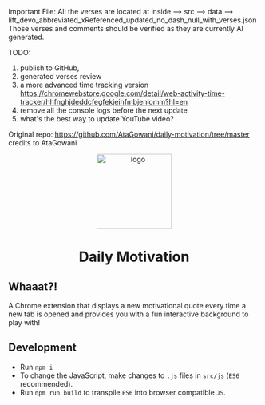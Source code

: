 

Important File:
All the verses are located at inside --> src --> data --> lift_devo_abbreviated_xReferenced_updated_no_dash_null_with_verses.json
Those verses and comments should be verified as they are currently AI generated. 

TODO:
1. publish to GitHub,
2. generated verses review
3. a more advanced time tracking version
https://chromewebstore.google.com/detail/web-activity-time-tracker/hhfnghjdeddcfegfekjeihfmbjenlomm?hl=en
4. remove all the console logs before the next update
5. what's the best way to update YouTube video?


Original repo:
https://github.com/AtaGowani/daily-motivation/tree/master
credits to AtaGowani

<p align="center"><img src="https://raw.githubusercontent.com/AtaGowani/DailyMotivation/master/.github/logo.png" alt="logo" height="150px"></p>
<h1 align="center">Daily Motivation</h1>

## Whaaat?!

A Chrome extension that displays a new motivational quote every time a new tab is opened and provides you with a fun interactive background to play with!

## Development

* Run `npm i`
* To change the JavaScript, make changes to `.js` files in `src/js` (`ES6` recommended). 
* Run `npm run build` to transpile `ES6` into browser compatible `JS`.
